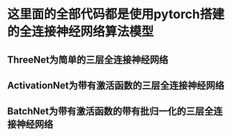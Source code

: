 
# 这里面的全部代码都是使用pytorch搭建的全连接神经网络算法模型
## ThreeNet为简单的三层全连接神经网络
## ActivationNet为带有激活函数的三层全连接神经网络
## BatchNet为带有激活函数的带有批归一化的三层全连接神经网络
